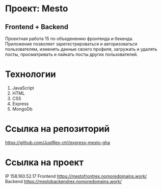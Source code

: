 # Проект: Mesto
Frontend + Backend
---

Проектная работа 15 по объеденению фронтенда и бекенда. Приложение позволяет зарегестрироваться и авторизоваться пользователям, изменять данные своего профиля, загружать и удалять посты, просматривать и лайкать посты других пользователей.

# Технологии
1. JavaScript
2. HTML
3. CSS
4. Express
5. MongoDb

# Ссылка на репозиторий
https://github.com/JustRex-ctrl/express-mesto-gha

# Ссылка на проект

IP 158.160.52.17
Frontend https://mestofrontrex.nomoredomains.work/
Backend https://mestobackendrex.nomoredomains.work/




